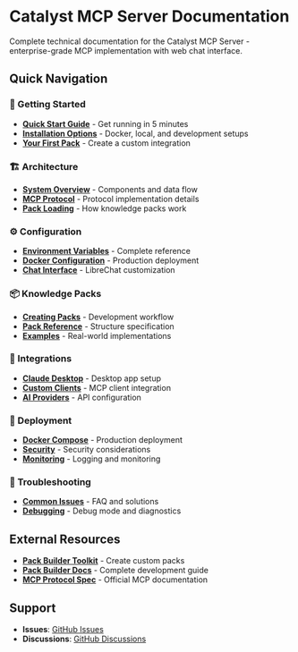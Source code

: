 # Catalyst MCP Server Documentation

Complete technical documentation for the Catalyst MCP Server - enterprise-grade MCP implementation with web chat interface.

## Quick Navigation

### 🚀 Getting Started
- **[Quick Start Guide](getting-started/quick-start.md)** - Get running in 5 minutes
- **[Installation Options](getting-started/installation.md)** - Docker, local, and development setups
- **[Your First Pack](getting-started/first-pack.md)** - Create a custom integration

### 🏗️ Architecture 
- **[System Overview](architecture/overview.md)** - Components and data flow
- **[MCP Protocol](architecture/mcp-protocol.md)** - Protocol implementation details
- **[Pack Loading](architecture/pack-loading.md)** - How knowledge packs work

### ⚙️ Configuration
- **[Environment Variables](configuration/environment.md)** - Complete reference
- **[Docker Configuration](configuration/docker.md)** - Production deployment
- **[Chat Interface](configuration/chat-interface.md)** - LibreChat customization

### 📦 Knowledge Packs
- **[Creating Packs](knowledge-packs/creating-packs.md)** - Development workflow
- **[Pack Reference](knowledge-packs/pack-reference.md)** - Structure specification  
- **[Examples](knowledge-packs/examples.md)** - Real-world implementations

### 🔗 Integrations
- **[Claude Desktop](integrations/claude-desktop.md)** - Desktop app setup
- **[Custom Clients](integrations/custom-clients.md)** - MCP client integration
- **[AI Providers](integrations/ai-providers.md)** - API configuration

### 🚀 Deployment
- **[Docker Compose](deployment/docker-compose.md)** - Production deployment
- **[Security](deployment/security.md)** - Security considerations
- **[Monitoring](deployment/monitoring.md)** - Logging and monitoring

### 🔧 Troubleshooting
- **[Common Issues](troubleshooting/common-issues.md)** - FAQ and solutions
- **[Debugging](troubleshooting/debugging.md)** - Debug mode and diagnostics

## External Resources

- **[Pack Builder Toolkit](https://pypi.org/project/catalyst-pack-schemas/)** - Create custom packs
- **[Pack Builder Docs](https://github.com/billebel/catalyst-pack-schemas)** - Complete development guide
- **[MCP Protocol Spec](https://modelcontextprotocol.io)** - Official MCP documentation

## Support

- **Issues**: [GitHub Issues](https://github.com/billebel/catalyst/issues)
- **Discussions**: [GitHub Discussions](https://github.com/billebel/catalyst/discussions)